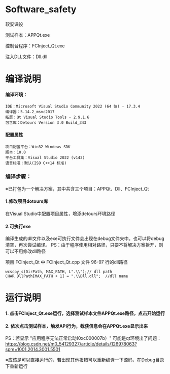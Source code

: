 # Software_safety
软安课设

测试样本：APPQt.exe

控制台程序：FCInject_Qt.exe

注入DLL文件：Dll.dll

# 编译说明

#### 编译环境：

    IDE：Microsoft Visual Studio Community 2022 (64 位) - 17.3.4 
    编译器：5.14.2_msvc2017 
    拓展：Qt Visual Studio Tools - 2.9.1.6 
    包含库：Detours Version 3.0 Build_343


#### 配置属性 

    项目配置平台：Win32 Windows SDK 
    版本：10.0 
    平台工具集：Visual Studio 2022 (v143) 
    语言标准：默认(ISO C++14 标准)

### 编译步骤：

※已打包为一个解决方案，其中共含三个项目：APPQt、Dll、FCInject_Qt


#### 1.修改项目dotours库

在Visual Studio中配置项目属性，增添detours环境路径

#### 2.可执行exe

编译生成的dll文件以及exe可执行文件会出现在debug文件夹中。也可以将debug清空，再次尝试编译。
PS：由于程序使用相对路径，只要不将解决方案拆开，则可以不用修改dll路径

项目 FCInject_Qt 中 FCInject_Qt.cpp 文件 96-97 行的dll路径

	wcscpy_s(DirPath, MAX_PATH, L".\\");// dll path
	CHAR DllPath[MAX_PATH + 1] = ".\\Dll.dll";	//dll name
  
# 运行说明
#### 1. 点击FCInject_Qt.exe运行，选择测试样本文件APPQt.exe路径，点击开始运行
#### 2. 依次点击测试样本，触发API行为，截获信息会在APPQt.exe显示出来


PS：若显示   "应用程序无法正常启动(0xc000007b）"
        可能是qt环境出了问题：https://blog.csdn.net/m0_54129327/article/details/126978063?spm=1001.2014.3001.5501

※应该是可以直接运行的，若出现其他报错可以重新编译一下源码，在Debug目录下重新运行
